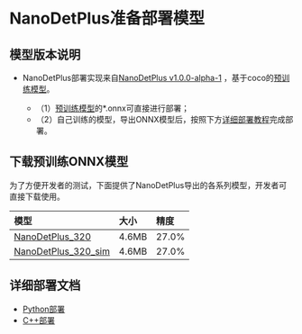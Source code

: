 # NanoDetPlus准备部署模型

## 模型版本说明

- NanoDetPlus部署实现来自[NanoDetPlus v1.0.0-alpha-1](https://github.com/RangiLyu/nanodet/tree/v1.0.0-alpha-1) ，基于coco的[预训练模型](https://github.com/RangiLyu/nanodet/releases/tag/v1.0.0-alpha-1)。

  - （1）[预训练模型](https://github.com/RangiLyu/nanodet/releases/tag/v1.0.0-alpha-1)的*.onnx可直接进行部署；
  - （2）自己训练的模型，导出ONNX模型后，按照下方[详细部署教程](#详细部署文档)完成部署。
  
## 下载预训练ONNX模型

为了方便开发者的测试，下面提供了NanoDetPlus导出的各系列模型，开发者可直接下载使用。

| 模型                                                               | 大小    | 精度    |
|:---------------------------------------------------------------- |:----- |:----- |
| [NanoDetPlus_320](https://bj.bcebos.com/paddlehub/fastdeploy/nanodet-plus-m_320.onnx ) | 4.6MB | 27.0% |
| [NanoDetPlus_320_sim](https://bj.bcebos.com/paddlehub/fastdeploy/nanodet-plus-m_320-sim.onnx) | 4.6MB | 27.0% |


## 详细部署文档

- [Python部署](python)
- [C++部署](cpp)
